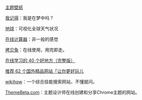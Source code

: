 [主题壁纸](http://desktopography.net/) 

[我记得](http://i-remember.fr/en/)：我是在梦中吗？

[地球](https://earth.nullschool.net/)：可视化全球天气状况

[在线计算器](https://www.mathway.com/zh/Calculus)：非一般的感觉

[拷贝兔](https://cp.anyknew.com/)：在线使用，用完即走。

[在线学习的 40 个好地方（完整版）](https://zhuanlan.zhihu.com/p/21941990)

[推荐 62 个国外精品网站「让你更好玩儿](https://zhuanlan.zhihu.com/p/24387573)

[wikihow](https://zh.wikihow.com)：一个综合技能搜索网站，不懂就问。

[ThemeBeta.com](https://www.themebeta.com/)：主题设计师在线创建和分享Chrome主题的网站。  
 








[]()
[]()
[]()
[]()
[]()
[]()